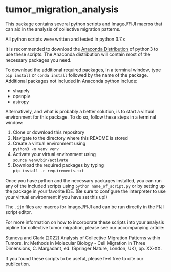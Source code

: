 # tumor_migration_analysis

This package contains several python scripts and ImageJ/FIJI macros
that can aid in the analysis of collective migration patterns.

All python scripts were written and tested in python 3.7.x

It is recommended to download the [Anaconda Distribution](https://www.anaconda.com/products/individual) of python3 to use these scripts.
The Anaconda distribution will contain most of the necessary packages you need.

To download the additional required packages, in a terminal window, type ```pip install``` or ```conda install``` followed by the name of the package.
Additional packages not included in Anaconda python include:

- shapely
- openpiv 
- astropy

Alternatively, and what is probably a better solution, is to start a virtual environment for this package. To do so, follow these steps in a terminal window:

1. Clone or download this repository
2. Navigate to the directory where this README is stored
3. Create a virtual environment using<br>```python3 -m venv venv```
4. Activate your virtual environment using<br>```source venv/bin/activate```
5. Download the required packages by typing<br>```pip install -r requirements.txt```

Once you have python and the necessary packages installed, you can run any of the included scripts using ```python name_of_script.py```
or by setting up the package in your favorite IDE.
(Be sure to configure the interpreter to use your virtual environment if you have set this up!)

The ```.ijm``` files are macros for ImageJ/FIJI and can be run directly in the FIJI script editor.

For more information on how to incorporate these scripts into your analysis pipline for collective tumor migration, please see our accompanying article:

Staneva and Clark (2022) Analysis of Collective Migration Patterns within Tumors. In: Methods in Molecular Biology - Cell Migration in Three Dimensions, C. Margadant, ed. (Springer Nature, London, UK), pp. XX-XX.

If you found these scripts to be useful, please feel free to cite our publication.
